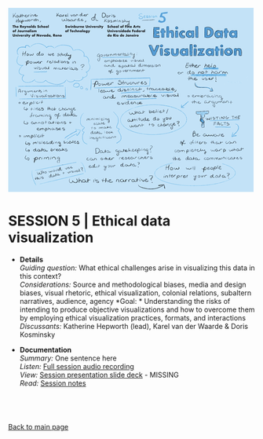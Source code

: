 ![graphic recording session 5](images/graphic-recording-session5.png)
# SESSION 5 | Ethical data visualization

- **Details**  
    *Guiding question:* What ethical challenges arise in visualizing this data in this context?  
	*Considerations:* Source and methodological biases, media and design biases, visual rhetoric, ethical visualization, colonial relations, subaltern narratives, audience, agency
	*Goal: *	Understanding the risks of intending to produce objective visualizations and how to overcome them by employing ethical visualization practices, formats, and interactions  
	*Discussants:*	Katherine Hepworth (lead), Karel van der Waarde & Doris Kosminsky  
        
    
- **Documentation**  
    *Summary:* One sentence here  
    *Listen:* [Full session audio recording](audio/session5.MP3)   
    *View:* [Session presentation slide deck](link) - MISSING  
    *Read:* [Session notes](https://docs.google.com/document/d/196V79SznVOMz-1G63dCI5LCIg0iVKNmMWCP2aSaxHw0/edit?usp=sharing)  
  
&nbsp;
-----------------------------
[Back to main page](../readme.md)